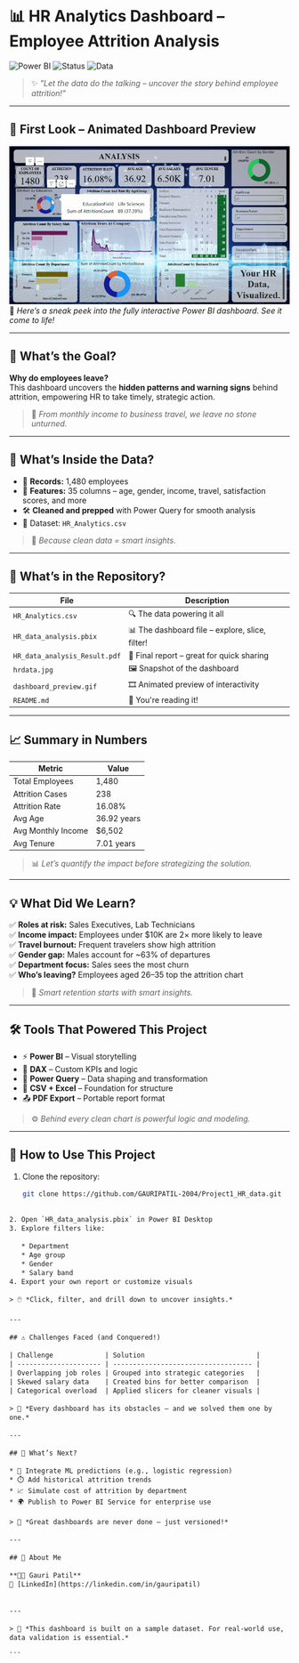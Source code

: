 # 📊 HR Analytics Dashboard – Employee Attrition Analysis

![Power BI](https://img.shields.io/badge/Tool-Power%20BI-yellow?logo=powerbi)
![Status](https://img.shields.io/badge/Project-Final-green)
![Data](https://img.shields.io/badge/Data-Cleaned-blue)

> ✨ *"Let the data do the talking – uncover the story behind employee attrition!"*

---

## 👀 First Look – Animated Dashboard Preview

![Dashboard Demo](https://raw.githubusercontent.com/GAURIPATIL-2004/Project1_HR_data/main/dashboard_preview.gif)  
📌 *Here’s a sneak peek into the fully interactive Power BI dashboard. See it come to life!*

---

## 🎯 What’s the Goal?

**Why do employees leave?**  
This dashboard uncovers the **hidden patterns and warning signs** behind attrition, empowering HR to take timely, strategic action.

> 🔎 *From monthly income to business travel, we leave no stone unturned.*

---

## 🧪 What’s Inside the Data?

- 🔢 **Records:** 1,480 employees  
- 🧬 **Features:** 35 columns – age, gender, income, travel, satisfaction scores, and more  
- 🛠️ **Cleaned and prepped** with Power Query for smooth analysis  
- 📂 Dataset: `HR_Analytics.csv`

> 🧼 *Because clean data = smart insights.*

---

## 📂 What’s in the Repository?

| File | Description |
|------|-------------|
| `HR_Analytics.csv` | 🔍 The data powering it all |
| `HR_data_analysis.pbix` | 📊 The dashboard file – explore, slice, filter! |
| `HR_data_analysis_Result.pdf` | 📄 Final report – great for quick sharing |
| `hrdata.jpg` | 🖼️ Snapshot of the dashboard |
| `dashboard_preview.gif` | 🎞️ Animated preview of interactivity |
| `README.md` | 📘 You're reading it! |

---

## 📈 Summary in Numbers

| Metric            | Value        |
|-------------------|--------------|
| Total Employees   | 1,480        |
| Attrition Cases   | 238          |
| Attrition Rate    | 16.08%       |
| Avg Age           | 36.92 years  |
| Avg Monthly Income| $6,502       |
| Avg Tenure        | 7.01 years   |

> 📊 *Let’s quantify the impact before strategizing the solution.*

---

## 💡 What Did We Learn?

✅ **Roles at risk:** Sales Executives, Lab Technicians  
✅ **Income impact:** Employees under $10K are 2× more likely to leave  
✅ **Travel burnout:** Frequent travelers show high attrition  
✅ **Gender gap:** Males account for ~63% of departures  
✅ **Department focus:** Sales sees the most churn  
✅ **Who’s leaving?** Employees aged 26–35 top the attrition chart

> 🧠 *Smart retention starts with smart insights.*

---

## 🛠️ Tools That Powered This Project

- ⚡ **Power BI** – Visual storytelling
- 📐 **DAX** – Custom KPIs and logic
- 🧹 **Power Query** – Data shaping and transformation
- 📁 **CSV + Excel** – Foundation for structure
- 📤 **PDF Export** – Portable report format

> ⚙️ *Behind every clean chart is powerful logic and modeling.*

---

## 🚀 How to Use This Project

1. Clone the repository:
   ```bash
   git clone https://github.com/GAURIPATIL-2004/Project1_HR_data.git
````

2. Open `HR_data_analysis.pbix` in Power BI Desktop
3. Explore filters like:

   * Department
   * Age group
   * Gender
   * Salary band
4. Export your own report or customize visuals

> 🖱️ *Click, filter, and drill down to uncover insights.*

---

## ⚠️ Challenges Faced (and Conquered!)

| Challenge             | Solution                            |
| --------------------- | ----------------------------------- |
| Overlapping job roles | Grouped into strategic categories   |
| Skewed salary data    | Created bins for better comparison  |
| Categorical overload  | Applied slicers for cleaner visuals |

> 🧗 *Every dashboard has its obstacles – and we solved them one by one.*

---

## 🌟 What’s Next?

* 🤖 Integrate ML predictions (e.g., logistic regression)
* ⏱️ Add historical attrition trends
* 📈 Simulate cost of attrition by department
* 🌍 Publish to Power BI Service for enterprise use

> 🚧 *Great dashboards are never done – just versioned!*

---

## 🙋 About Me

**👩‍💻 Gauri Patil**
🔗 [LinkedIn](https://linkedin.com/in/gauripatil)


---

> 📝 *This dashboard is built on a sample dataset. For real-world use, data validation is essential.*

```

